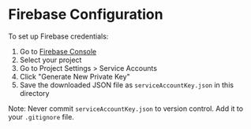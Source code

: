 # Firebase Configuration

To set up Firebase credentials:

1. Go to [Firebase Console](https://console.firebase.google.com/)
2. Select your project
3. Go to Project Settings > Service Accounts
4. Click "Generate New Private Key"
5. Save the downloaded JSON file as `serviceAccountKey.json` in this directory

Note: Never commit `serviceAccountKey.json` to version control. Add it to your `.gitignore` file.
